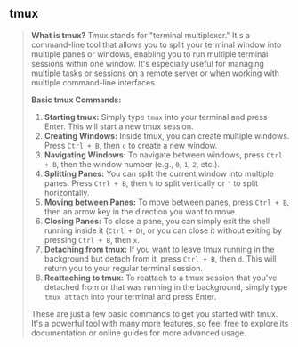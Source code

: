 ## tmux
> **What is tmux?** Tmux stands for "terminal multiplexer." It's a command-line tool that allows you to split your terminal window into multiple panes or windows, enabling you to run multiple terminal sessions within one window. It's especially useful for managing multiple tasks or sessions on a remote server or when working with multiple command-line interfaces.
> 
> **Basic tmux Commands:**
> 
> 1. **Starting tmux:** Simply type `tmux` into your terminal and press Enter. This will start a new tmux session.
> 2. **Creating Windows:** Inside tmux, you can create multiple windows. Press `Ctrl + B`, then `c` to create a new window.
> 3. **Navigating Windows:** To navigate between windows, press `Ctrl + B`, then the window number (e.g., `0`, `1`, `2`, etc.).
> 4. **Splitting Panes:** You can split the current window into multiple panes. Press `Ctrl + B`, then `%` to split vertically or `"` to split horizontally.
> 5. **Moving between Panes:** To move between panes, press `Ctrl + B`, then an arrow key in the direction you want to move.
> 6. **Closing Panes:** To close a pane, you can simply exit the shell running inside it (`Ctrl + D`), or you can close it without exiting by pressing `Ctrl + B`, then `x`.
> 7. **Detaching from tmux:** If you want to leave tmux running in the background but detach from it, press `Ctrl + B`, then `d`. This will return you to your regular terminal session.
> 8. **Reattaching to tmux:** To reattach to a tmux session that you've detached from or that was running in the background, simply type `tmux attach` into your terminal and press Enter.
> 
> These are just a few basic commands to get you started with tmux. It's a powerful tool with many more features, so feel free to explore its documentation or online guides for more advanced usage.

